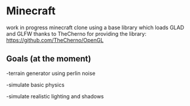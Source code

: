 # Minecraft 
work in progress minecraft clone using a base library which loads GLAD and GLFW
thanks to TheCherno for providing the library: https://github.com/TheCherno/OpenGL
## Goals (at the moment)
-terrain generator using perlin noise

-simulate basic physics

-simulate realistic lighting and shadows
